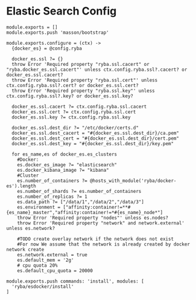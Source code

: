 
# Elastic Search Config

    module.exports = []
    module.exports.push 'masson/bootstrap'

    module.exports.configure = (ctx) ->
      {docker_es} = @config.ryba

      docker_es.ssl ?= {}
      throw Error 'Required property "ryba.ssl.cacert" or "ryba.docker_es.ssl.cacert"' unless ctx.config.ryba.ssl?.cacert? or docker_es.ssl.cacert?
      throw Error 'Required property "ryba.ssl.cert"' unless ctx.config.ryba.ssl?.cert? or docker_es.ssl.cert?
      throw Error 'Required property "ryba.ssl.key"' unless ctx.config.ryba.ssl?.key? or docker_es.ssl.key?

      docker_es.ssl.cacert ?= ctx.config.ryba.ssl.cacert
      docker_es.ssl.cert ?= ctx.config.ryba.ssl.cert
      docker_es.ssl.key ?= ctx.config.ryba.ssl.key

      docker_es.ssl.dest_dir ?= "/etc/docker/certs.d"
      docker_es.ssl.dest_cacert = "#{docker_es.ssl.dest_dir}/ca.pem"
      docker_es.ssl.dest_cert = "#{docker_es.ssl.dest_dir}/cert.pem"
      docker_es.ssl.dest_key = "#{docker_es.ssl.dest_dir}/key.pem"

      for es_name,es of docker_es.es_clusters
        #Docker:
        es.docker_es_image ?= "elasticsearch"
        es.docker_kibana_image ?= "kibana"
        #Cluster
        es.number_of_containers ?= @hosts_with_module('ryba/docker-es').length
        es.number_of_shards ?= es.number_of_containers
        es.number_of_replicas ?= 1
        es.data_path ?= ["/data/1","/data/2","/data/3"]
        es.environment = ["affinity:container!=**#{es_name}_master","affinity:container!=*#{es_name}_node*"]
        throw Error 'Required property "nodes"' unless es.nodes?
        throw Error 'Required property "network" and network.external' unless es.network?

        #TODO create overlay network if the network does not exist
        #For now We assume that the network is already created by docker network create
        es.network.external = true
        es.default_mem = '2g'
        # cpu quota 20%
        es.default_cpu_quota = 20000

    module.exports.push commands: 'install', modules: [
      'ryba/esdocker/install'
    ]

